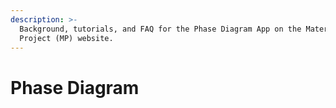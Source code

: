 ```yaml
---
description: >-
  Background, tutorials, and FAQ for the Phase Diagram App on the Materials
  Project (MP) website.
---
```


# Phase Diagram

